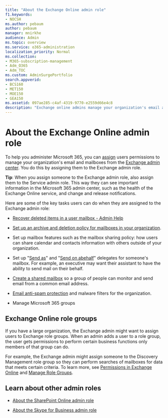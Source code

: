 ```yaml
---
title: "About the Exchange Online admin role"
f1.keywords:
- NOCSH
ms.author: pebaum
author: pebaum
manager: mnirkhe
audience: Admin
ms.topic: overview
ms.service: o365-administration
localization_priority: Normal
ms.collection: 
- M365-subscription-management 
- Adm_O365
- Adm_TOC
ms.custom: AdminSurgePortfolio
search.appverid:
- BCS160
- MET150
- MOE150
- GEA150
ms.assetid: 097ae285-c4af-4319-9770-e2559d66e4c8
description: "Exchange online admins manage your organization's email and mailboxes. For example, they recover deleted items in a user's mailbox. "
---
```


# About the Exchange Online admin role

To help you administer Microsoft 365, you can [assign](assign-admin-roles.md) users permissions to manage your organization's email and mailboxes from the [Exchange admin center](https://go.microsoft.com/fwlink/p/?LinkID=271807). You do this by assigning them to the Exchange admin role. 
  
 **Tip**: When you assign someone to the Exchange admin role, also assign them to the Service admin role. This way they can see important information in the Microsoft 365 admin center, such as the health of the Exchange Online service, and change and release notifications. 
  
Here are some of the key tasks users can do when they are assigned to the Exchange admin role: 
  
- [Recover deleted items in a user mailbox - Admin Help](https://docs.microsoft.com/office365/enterprise/recover-deleted-items-in-a-mailbox)
    
- [Set up an archive and deletion policy for mailboxes in your organization](https://docs.microsoft.com/microsoft-365/compliance/set-up-an-archive-and-deletion-policy-for-mailboxes).
    
- Set up mailbox features such as the mailbox sharing policy: how users can share calendar and contacts information with others outside of your organization. 
    
- Set up "[Send as](give-mailbox-permissions-to-another-user.md#send-email-from-another-users-mailbox)" and "[Send on abehalf](give-mailbox-permissions-to-another-user.md#send-email-on-behalf-of-another-user)" delegates for someone's mailbox. For example, an executive may want their assistant to have the ability to send mail on their behalf. 
    
- [Create a shared mailbox](../email/create-a-shared-mailbox.md) so a group of people can monitor and send email from a common email address. 
    
- [Email anti-spam protection](https://docs.microsoft.com/microsoft-365/security/office-365-security/anti-spam-protection) and malware filters for the organization. 
    
- Manage Microsoft 365 groups
    
## Exchange Online role groups

If you have a large organization, the Exchange admin might want to assign users to Exchange role groups. When an admin adds a user to a role group, the user gets permissions to perform certain business functions only members of that group can do.
  
 For example, the Exchange admin might assign someone to the Discovery Management role group so they can perform searches of mailboxes for data that meets certain criteria. To learn more, see [Permissions in Exchange Online](https://docs.microsoft.com/exchange/permissions-exo/permissions-exo) and [Manage Role Groups](https://docs.microsoft.com/exchange/manage-role-groups-exchange-2013-help).
  
## Learn about other admin roles
    
- [About the SharePoint Online admin role](https://docs.microsoft.com/sharepoint/sharepoint-admin-role)
    
- [About the Skype for Business admin role](https://docs.microsoft.com/skypeforbusiness/skype-for-business-online)
    
